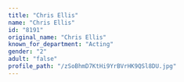 ```yaml
---
title: "Chris Ellis"
name: "Chris Ellis"
id: "8191"
original_name: "Chris Ellis"
known_for_department: "Acting"
gender: "2"
adult: "false"
profile_path: "/zSoBhmD7KtHi9YrBVrHK9QSl8DU.jpg"
---
```

